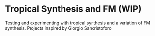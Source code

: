 # Tropical Synthesis and FM (WIP)

Testing and experimenting with tropical synthesis
 and a variation of FM synthesis. 
 Projects inspired by Giorgio Sancristoforo